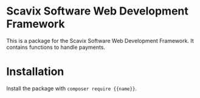 Scavix Software Web Development Framework
=========================================
This is a package for the Scavix Software Web Development Framework.
It contains functions to handle payments.

Installation
============
Install the package with `composer require {{name}}`.
